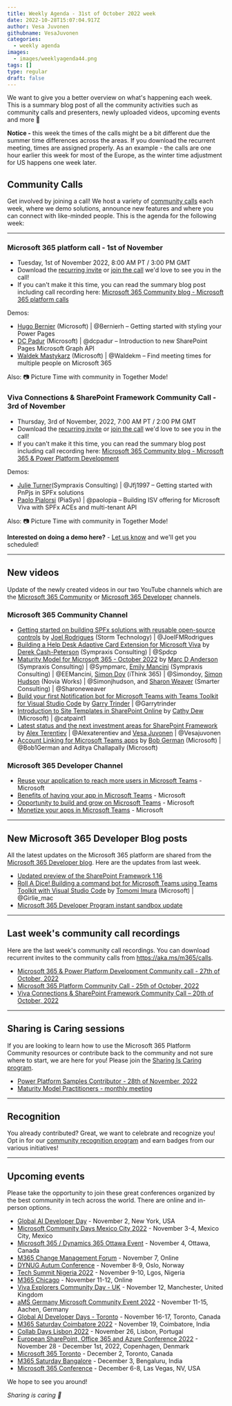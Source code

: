 ```yaml
---
title: Weekly Agenda - 31st of October 2022 week
date: 2022-10-28T15:07:04.917Z
author: Vesa Juvonen
githubname: VesaJuvonen
categories:
  - weekly agenda
images:
  - images/weeklyagenda44.png
tags: []
type: regular
draft: false
---
```


We want to give you a better overview on what's happening each week. This is a summary blog post of all the community activities such as community calls and presenters, newly uploaded videos, upcoming events and more 🚀

**Notice -** this week the times of the calls might be a bit different due the summer time differences across the areas. If you download the recurrent meeting, times are assigned properly. As an example - the calls are one hour earlier this week for most of the Europe, as the winter time adjustment for US happens one week later.

## Community Calls

Get involved by joining a call! We host a variety of [community calls](https://aka.ms/m365/calls) each week, where we demo solutions, announce new features and where you can connect with like-minded people. This is the agenda for the following week:

---

### Microsoft 365 platform call - 1st of November

* Tuesday, 1st of November 2022, 8:00 AM PT / 3:00 PM GMT
* Download the [recurring invite](https://aka.ms/m365-dev-call) or [join the call](https://aka.ms/m365-dev-call-join) we'd love to see you in the call!
* If you can't make it this time, you can read the summary blog post including call recording here: [Microsoft 365 Community blog - Microsoft 365 platform calls](https://pnp.github.io/blog/categories/microsoft-365-platform-call/)

Demos: 

* [Hugo Bernier](https://twitter.com/bernierh) (Microsoft) | @Bernierh – Getting started with styling your Power Pages
* [DC Padur](https://twitter.com/dcpadur) (Microsoft) | @dcpadur – Introduction to new SharePoint Pages Microsoft Graph API
* [Waldek Mastykarz](https://twitter.com/waldekm) (Microsoft) | @Waldekm – Find meeting times for multiple people on Microsoft 365

Also: 📷 Picture Time with community in Together Mode!


### Viva Connections & SharePoint Framework Community Call - 3rd of November

* Thursday, 3rd of November, 2022, 7:00 AM PT / 2:00 PM GMT
* Download the [recurring invite](https://aka.ms/spdev-sig-call) or [join the call](https://aka.ms/spdev-sig-call-join) we'd love to see you in the call!
* If you can't make it this time, you can read the summary blog post including call recording here: [Microsoft 365 Community blog - Microsoft 365 & Power Platform Development](https://pnp.github.io/blog/categories/microsoft-365-developer-community-call/)

Demos: 

* [Julie Turner](https://twitter.com/jfj1997)(Sympraxis Consulting) | @Jfj1997 – Getting started with PnPjs in SPFx solutions
* [Paolo Pialorsi](https://twitter.com/paolopia) (PiaSys) | @paolopia – Building ISV offering for Microsoft Viva with SPFx ACEs and multi-tenant API

Also: 📷 Picture Time with community in Together Mode!

**Interested on doing a demo here?** - [Let us know](https://aka.ms/m365pnp/request/demo) and we'll get you scheduled!

---

## New videos

Update of the newly created videos in our two YouTube channels which are the [Microsoft 365 Community](https://www.youtube.com/channel/UC_mKdhw-V6CeCM7gTo_Iy7w) or [Microsoft 365 Developer](https://www.youtube.com/channel/UCV_6HOhwxYLXAGd-JOqKPoQ) channels.

### Microsoft 365 Community Channel

* [Getting started on building SPFx solutions with reusable open-source controls](https://www.youtube.com/watch?v=4zGVtHgqxcY) by [Joel Rodrigues](https://twitter.com/JoelFMRodrigues) (Storm Technology) | @JoelFMRodrigues
* [Building a Help Desk Adaptive Card Extension for Microsoft Viva](https://www.youtube.com/watch?v=ZWxfbrVQtK4) by [Derek Cash-Peterson](https://twitter.com/spdcp) (Sympraxis Consulting) | @Spdcp
* [Maturity Model for Microsoft 365 - October 2022](https://www.youtube.com/watch?v=nsfgxd2TP9Q) by [Marc D Anderson](https://twitter.com/sympmarc) (Sympraxis Consulting) | @Sympmarc, [Emily Mancini](https://twitter.com/EEMancini) (Sympraxis Consulting) | @EEMancini, [Simon Doy](https://www.twitter.com/simondoy) (iThink 365) | @Simondoy, [Simon Hudson](https://www.twitter.com/simonjhudson) (Novia Works) | @Simonjhudson, and [Sharon Weaver](https://www.twitter.com/sharoneweaver) (Smarter Consulting) | @Sharoneweaver
* [Build your first Notification bot for Microsoft Teams with Teams Toolkit for Visual Studio Code](https://www.youtube.com/watch?v=bwyd46tVzQo) by [Garry Trinder](https://twitter.com/garrytrinder) | @Garrytrinder
* [Introduction to Site Templates in SharePoint Online](https://www.youtube.com/watch?v=88bAFBfSm0o) by [Cathy Dew](https://twitter.com/catpaint1) (Microsoft) | @catpaint1
* [Latest status and the next investment areas for SharePoint Framework](https://www.youtube.com/watch?v=PKN0lYJHzWE) by [Alex Terentiev](https://twitter.com/alexaterentiev) | @Alexaterentiev and [Vesa Juvonen](https://twitter.com/vesajuvonen) | @Vesajuvonen
* [Account Linking for Microsoft Teams apps](https://www.youtube.com/watch?v=UvC8Tsqcw7U) by [Bob German](http://twitter.com/Bob1German) (Microsoft) | @Bob1German and Aditya Challapally (Microsoft)

### Microsoft 365 Developer Channel

* [Reuse your application to reach more users in Microsoft Teams](https://www.youtube.com/watch?v=ApnVL2H4qdU) - Microsoft
* [Benefits of having your app in Microsoft Teams](https://www.youtube.com/watch?v=6fGaOz4obdk) - Microsoft
* [Opportunity to build and grow on Microsoft Teams](https://www.youtube.com/watch?v=TFxTQy-3rmA) - Microsoft
* [Monetize your apps in Microsoft Teams](https://www.youtube.com/watch?v=2H0CFdMT3_Y) - Microsoft

---

## New Microsoft 365 Developer Blog posts

All the latest updates on the Microsoft 365 platform are shared from the [Microsoft 365 Developer blog](https://devblogs.microsoft.com/microsoft365dev/). Here are the updates from last week.

* [Updated preview of the SharePoint Framework 1.16](https://devblogs.microsoft.com/microsoft365dev/updated-preview-of-the-sharepoint-framework-1-16/)
* [Roll A Dice! Building a command bot for Microsoft Teams using Teams Toolkit with Visual Studio Code](https://devblogs.microsoft.com/microsoft365dev/roll-a-dice-building-a-command-bot-for-microsoft-teams-using-teams-toolkit-with-visual-studio-code/) by [Tomomi Imura](https://twitter.com/girlie_mac) (Microsoft) | @Girlie\_mac
* [Microsoft 365 Developer Program instant sandbox update](https://devblogs.microsoft.com/microsoft365dev/microsoft-365-developer-program-instant-sandbox-update/)

---

## Last week's community call recordings

Here are the last week's community call recordings. You can download recurrent invites to the community calls from https://aka.ms/m365/calls.

* [Microsoft 365 & Power Platform Development Community call - 27th of October, 2022](https://pnp.github.io/blog/microsoft-365-and-power-platform-development-community-call/2022-10-27/)
* [Microsoft 365 Platform Community Call - 25th of October, 2022](https://pnp.github.io/blog/microsoft-365-platform-community-call/2022-10-25/)
* [Viva Connections & SharePoint Framework Community Call – 20th of October, 2022](https://pnp.github.io/blog/microsoft-viva-and-spfx-community-call/2022-10-20/)

---

## Sharing is Caring sessions

If you are looking to learn how to use the Microsoft 365 Platform Community resources or contribute back to the community and not sure where to start, we are here for you! Please join the [Sharing Is Caring program](https://pnp.github.io/sharing-is-caring/).

* [Power Platform Samples Contributor - 28th of November, 2022](https://forms.office.com/pages/responsepage.aspx?id=KtIy2vgLW0SOgZbwvQuRaXDXyCl9DkBHq4A2OG7uLpdUN0hMNTRPWVVWTkhFTk9QQzhFSTRIS1JLSC4u)
* [Maturity Model Practitioners - monthly meeting](https://aka.ms/mm4m365/invite)

---

## Recognition

You already contributed? Great, we want to celebrate and recognize you! Opt in for our [community recognition program](https://pnp.github.io/recognitionprogram/) and earn badges from our various initiatives! 

---

## Upcoming events

Please take the opportunity to join these great conferences organized by the best community in tech across the world. There are online and in-person options.

* [Global AI Developer Day](https://globalai.community/developer-days/north-america-thetechplatform-5574/) - November 2, New York, USA
* [Microsoft Community Days Mexico City 2022](https://mscloudevents.com/) - November 3-4, Mexico City, Mexico
* [Microsoft 365 / Dynamics 365 Ottawa Event](https://m365ottawa.com/) - November 4, Ottawa, Canada
* [M365 Change Management Forum](https://www.communitydays.org/event/2022-11-07/m365-change-management-forum#Home) - November 7, Online
* [DYNUG Autum Conference](https://dynug.no/arrangementer/dynug-hostkonferanse-2/) - November 8-9, Oslo, Norway
* [Tech Summit Nigeria 2022](https://www.techsummitnigeria.com/) - November 9-10, Lgos, Nigeria
* [M365 Chicago](https://m365chicago.com/) - November 11-12, Online
* [Viva Explorers Community Day - UK](https://www.vivaexplorers.com/) - November 12, Manchester, United Kingdom
* [aMS Germany Microsoft Community Event 2022](https://www.bechtle.com/de-en/about-bechtle/events/amsgermany) - November 11-15, Aachen, Germany
* [Global AI Developer Days - Toronto](https://globalai.community/) - November 16-17, Toronto, Canada
* [M365 Saturday Coimbatore 2022](https://athen.tech/M365-Saturday-Coimbatore-2022/) - November 19, Coimbatore, India
* [Collab Days Lisbon 2022](https://www.collabdays.org/2022-lisbon/) - November 26, Lisbon, Portugal
* [​​​​​​​European SharePoint, Office 365 and Azure Conference 2022](https://www.sharepointeurope.com/) - November 28 - December 1st, 2022, Copenhagen, Denmark
* [Microsoft 365 Toronto](https://www.communitydays.org/event/2022-12-02/microsoft-365-toronto) - December 2, Toronto, Canada
* [M365 Saturday Bangalore](https://www.communitydays.org/event/2022-12-03/m365-saturday-bangalore-2022) - December 3, Bengaluru, India
* [Microsoft 365 Conference](https://m365conf.com/#!/) - December 6-8, Las Vegas, NV, USA

We hope to see you around!

_Sharing is caring 🧡_
